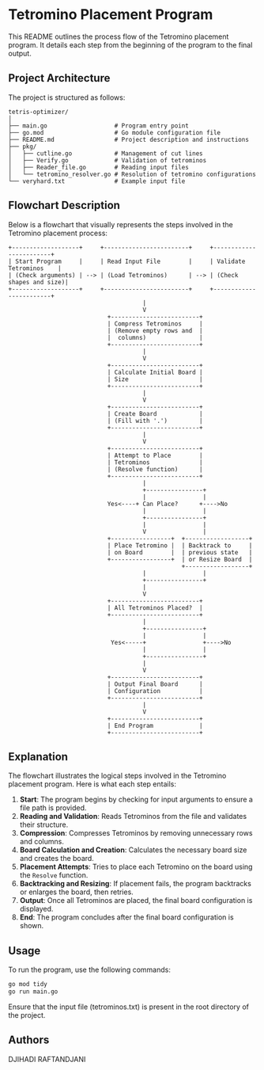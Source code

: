 # Tetromino Placement Program

This README outlines the process flow of the Tetromino placement program. It details each step from the beginning of the program to the final output.
## Project Architecture
The project is structured as follows:

```
tetris-optimizer/
│
├── main.go                   # Program entry point
├── go.mod                    # Go module configuration file
├── README.md                 # Project description and instructions
├── pkg/
│   ├── cutline.go            # Management of cut lines
│   ├── Verify.go             # Validation of tetrominos
│   ├── Reader_file.go        # Reading input files
│   └── tetromino_resolver.go # Resolution of tetromino configurations
└── veryhard.txt              # Example input file

```

## Flowchart Description

Below is a flowchart that visually represents the steps involved in the Tetromino placement process:

```plaintext
+-------------------+     +------------------------+     +------------------------+
| Start Program     |     | Read Input File        |     | Validate Tetrominos    |
| (Check arguments) | --> | (Load Tetrominos)      | --> | (Check shapes and size)|
+-------------------+     +------------------------+     +------------------------+
                                      |
                                      V
                            +-------------------------+
                            | Compress Tetrominos     |
                            | (Remove empty rows and  |
                            |  columns)               |
                            +-------------------------+
                                      |
                                      V
                            +-------------------------+
                            | Calculate Initial Board |
                            | Size                    |
                            +-------------------------+
                                      |
                                      V
                            +-------------------------+
                            | Create Board            |
                            | (Fill with '.')         |
                            +-------------------------+
                                      |
                                      V
                            +-------------------------+
                            | Attempt to Place        |
                            | Tetrominos              |
                            | (Resolve function)      |
                            +-------------------------+
                                      |
                                      +----------------+
                                      |                |
                            Yes<----+ Can Place?      +---->No
                                      |                |
                                      +----------------+
                                      |                |
                                      V                |
                            +-----------------+  +------------------+
                            | Place Tetromino |  | Backtrack to     |
                            | on Board        |  | previous state   |
                            +-----------------+  | or Resize Board  |
                                                 +------------------+
                                      |                |
                                      +----------------+
                                      |
                                      V
                            +-------------------------+
                            | All Tetrominos Placed?  |
                            +-------------------------+
                                      |
                                      +----------------+
                                      |                |
                             Yes<-----+                +---->No
                                      |                |
                                      +----------------+
                                      |
                                      V
                            +-------------------------+
                            | Output Final Board      |
                            | Configuration           |
                            +-------------------------+
                                      |
                                      V
                            +-------------------------+
                            | End Program             |
                            +-------------------------+
```

## Explanation

The flowchart illustrates the logical steps involved in the Tetromino placement program. Here is what each step entails:

1. **Start**: The program begins by checking for input arguments to ensure a file path is provided.
2. **Reading and Validation**: Reads Tetrominos from the file and validates their structure.
3. **Compression**: Compresses Tetrominos by removing unnecessary rows and columns.
4. **Board Calculation and Creation**: Calculates the necessary board size and creates the board.
5. **Placement Attempts**: Tries to place each Tetromino on the board using the `Resolve` function.
6. **Backtracking and Resizing**: If placement fails, the program backtracks or enlarges the board, then retries.
7. **Output**: Once all Tetrominos are placed, the final board configuration is displayed.
8. **End**: The program concludes after the final board configuration is shown.


## Usage
To run the program, use the following commands:

```bash
go mod tidy
go run main.go
```

Ensure that the input file (tetrominos.txt) is present in the root directory of the project.

## Authors
DJIHADI RAFTANDJANI

